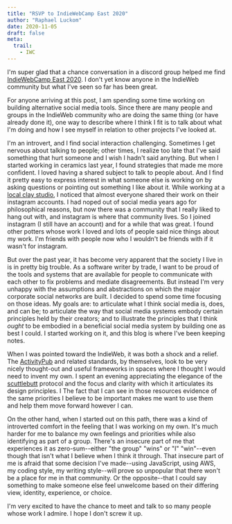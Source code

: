 ```yaml
---
title: "RSVP to IndieWebCamp East 2020"
author: "Raphael Luckom"
date: 2020-11-05
draft: false
meta:
  trail:
    - IWC
---
```


<div class="h-entry" style="display: none;">
  <span class="p-author h-card">
    <a class="u-url" href="HTTP://raphaelluckom.com/">
      <span class="p-name">Raphael Luckom</span>
    </a>
  </span>:
  RSVP <span class="p-rsvp">yes</span> 
  to <a href="https://2020.indieweb.org/east" class="u-in-reply-to">INDIEWEBCAMP 2020</a>
</div>

I'm super glad that a chance conversation in a discord group helped me 
find [IndieWebCamp East 2020](https://ti.to/indiewebcamp/iwc-east-2020). 
I don't yet know anyone in the IndieWeb community but what I've seen so far
has been great.

For anyone arriving at this post, I am spending some time working on building
alternative social media tools. Since there are many people and groups in the
IndieWeb community who are doing the same thing (or have already done it),
one way to describe where I think I fit is to talk about what I'm doing and how 
I see myself in relation to other projects I've looked at.

I'm an introvert, and I find social interaction challenging. Sometimes I
get nervous about talking to people; other times, I realize too late that I've
said something that hurt someone and I wish I hadn't said anything. But when I started
working in ceramics last year, I found strategies that made me more confident. I loved
having a shared subject to talk to people about. And I find it pretty easy to
express interest in what someone else is working on by asking questions or pointing
out something I like about it. While working at a [local clay studio](http://www.claydreaming.com/), I noticed that
almost everyone shared their work on their instagram accounts. I had noped out of
social media years ago for philosophical reasons, but now there was a community
that I really liked to hang out with, and instagram is where that community lives.
So I joined instagram (I still have an account) and for a while that was great.
I found other potters whose work I loved and lots of people said nice things
about my work. I'm friends with people now who I wouldn't be friends with if it wasn't
for instagram.

But over the past year, it has become very apparent that the society I live in is in pretty
big trouble. As a software writer by trade, I want to be proud of the tools and systems that
are available for people to communicate with each other to fix problems and mediate disagreements. But instead
I'm very unhappy with the assumptions and abstractions on which the major corporate
social networks are built. I decided to spend some time focusing on those ideas. My
goals are: to articulate what I think social media is, does, and can be; to articulate
the way that social media systems embody certain principles held by their creators; 
and to illustrate the principles that I think _ought_ to be embodied in a beneficial
social media system by building one as best I could. I started working on it, and this blog
is where I've been keeping notes.

When I was pointed toward the IndieWeb, it was both a shock and a relief. The [ActivityPub](https://www.w3.org/TR/2018/REC-activitypub-20180123/)
and related standards, by themselves, look to be very nicely thought-out and useful
frameworks in spaces where I thought I would need to invent my own. I spent an evening
appreciating the elegance of the [scuttlebutt](https://ssbc.github.io/scuttlebutt-protocol-guide/) 
protocol and the focus and clarity with which it articulates its design principles. I The fact that I
can see in those resources evidence of the same priorities I believe to be important
makes me want to use them and help them move forward however I can. 

On the other hand, when I started out on this path, there was a kind of introverted
comfort in the feeling that I was working on my own. It's much harder for me to
balance my own feelings and priorities while also identifying as part of a group. 
There's an insecure part of me that experiences it as zero-sum--either
"the group" "wins" or "I" "win"--even though that isn't what I believe when I think it through.
That insecure part of me is afraid that some decision I've made--using JavaScript,
using AWS, my coding style, my writing style--will prove so unpopular that there won't
be a place for me in that community. Or the opposite--that I could say something to make someone
else feel unwelcome based on their differing view, identity, experience, or choice.

I'm very excited to have the chance to meet and talk to so many people whose
work I admire. I hope I don't screw it up.
